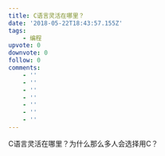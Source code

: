 ```yaml
---
title: C语言灵活在哪里？
date: '2018-05-22T18:43:57.155Z'
tags:
    - 编程
upvote: 0
downvote: 0
follow: 0
comments:
    - ''
    - ''
    - ''
    - ''
    - ''
    - ''
    - ''
---
```


C语言灵活在哪里？为什么那么多人会选择用C？
